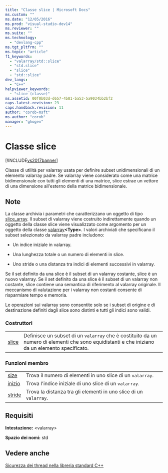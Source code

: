 ```yaml
---
title: "Classe slice | Microsoft Docs"
ms.custom: ""
ms.date: "12/05/2016"
ms.prod: "visual-studio-dev14"
ms.reviewer: ""
ms.suite: ""
ms.technology: 
  - "devlang-cpp"
ms.tgt_pltfrm: ""
ms.topic: "article"
f1_keywords: 
  - "valarray/std::slice"
  - "std.slice"
  - "slice"
  - "std::slice"
dev_langs: 
  - "C++"
helpviewer_keywords: 
  - "slice (classe)"
ms.assetid: 00f0b03d-d657-4b81-ba53-5a9034bb2bf2
caps.latest.revision: 23
caps.handback.revision: 11
author: "corob-msft"
ms.author: "corob"
manager: "ghogen"
---
```

# Classe slice
[!INCLUDE[vs2017banner](../assembler/inline/includes/vs2017banner.md)]

Classe di utilità per valarray usata per definire subset unidimensionali di un elemento valarray padre.  Se valarray viene considerato come una matrice bidimensionale con tutti gli elementi di una matrice, slice estrae un vettore di una dimensione all'esterno della matrice bidimensionale.  
  
## Note  
 La classe archivia i parametri che caratterizzano un oggetto di tipo [slice\_array](../standard-library/slice-array-class.md). Il subset di valarray viene costruito indirettamente quando un oggetto della classe slice viene visualizzato come argomento per un oggetto della classe [valarray](../Topic/valarray::operator.md)**\<Type\>**.  I valori archiviati che specificano il subset selezionato da valarray padre includono:  
  
-   Un indice iniziale in valarray.  
  
-   Una lunghezza totale o un numero di elementi in slice.  
  
-   Uno stride o una distanza tra indici di elementi successivi in valarray.  
  
 Se il set definito da una slice è il subset di un valarray costante, slice è un nuovo valarray.  Se il set definito da una slice è il subset di un valarray non costante, slice contiene una semantica di riferimento al valarray originale.  Il meccanismo di valutazione per i valarray non costanti consente di risparmiare tempo e memoria.  
  
 Le operazioni sui valarray sono consentite solo se i subset di origine e di destinazione definiti dagli slice sono distinti e tutti gli indici sono validi.  
  
### Costruttori  
  
|||  
|-|-|  
|[slice](../Topic/slice::slice.md)|Definisce un subset di un `valarray` che è costituito da un numero di elementi che sono equidistanti e che iniziano da un elemento specificato.|  
  
### Funzioni membro  
  
|||  
|-|-|  
|[size](../Topic/slice::size.md)|Trova il numero di elementi in uno slice di un `valarray`.|  
|[inizio](../Topic/slice::start.md)|Trova l'indice iniziale di uno slice di un `valarray`.|  
|[stride](../Topic/slice::stride.md)|Trova la distanza tra gli elementi in uno slice di un `valarray`.|  
  
## Requisiti  
 **Intestazione:** \<valarray\>  
  
 **Spazio dei nomi:** std  
  
## Vedere anche  
 [Sicurezza dei thread nella libreria standard C\+\+](../standard-library/thread-safety-in-the-cpp-standard-library.md)